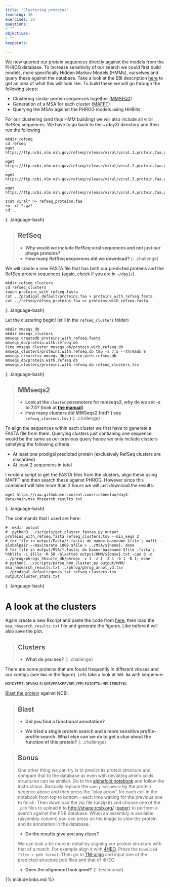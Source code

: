 ```yaml
---
title: "Clustering proteins"
teaching: 30
exercises: 30
questions:
- ""
objectives:
- ""
keypoints:

---
```


We now queried our protein sequences directly against the models from the PHROG database. To increase sensitivity of our search we could first build models, more specifically Hidden Markov Models (HMMs), ourselves and query these against the database. Take a look at the EBI description [here](https://www.ebi.ac.uk/training/online/courses/pfam-creating-protein-families/what-are-profile-hidden-markov-models-hmms/) to get an idea of what this will look like. To build these we will go through the following steps:


*   Clustering similar protein sequences together ([MMSEQ2](https://github.com/soedinglab/MMseqs2))
*   Generation of a MSA for each cluster ([MAFFT](https://github.com/GSLBiotech/mafft))
* Querying the MSAs against the PHROG models using HHBlits

For our clustering (and thus HMM building) we will also include all viral RefSeq sequences. We have to go back to the ~/day3/ directory and then run the following

~~~
mkdir refseq
cd refseq
wget https://ftp.ncbi.nlm.nih.gov/refseq/release/viral/viral.1.protein.faa.gz .
wget https://ftp.ncbi.nlm.nih.gov/refseq/release/viral/viral.2.protein.faa.gz .
wget https://ftp.ncbi.nlm.nih.gov/refseq/release/viral/viral.3.protein.faa.gz .
wget https://ftp.ncbi.nlm.nih.gov/refseq/release/viral/viral.4.protein.faa.gz .
zcat viral* >> refseq_proteins.faa
rm -rf *.gz*
cd ..
~~~
{: .language-bash}

> ## RefSeq
> - __Why would we include RefSeq viral sequences and not just our phage proteins?__
> - __How many RefSeq sequences did we download?__
{: .challenge}

We will create a new FASTA file that has both our predicted proteins and the RefSeq protein sequences (again, check if you are in `~/day3/`).

~~~
mkdir refseq_clusters
cd refseq_clusters
touch proteins_with_refseq.fasta
cat ../prodigal_default/proteins.faa > proteins_with_refseq.fasta
cat ../refseq/refseq_proteins.faa >> proteins_with_refseq.fasta
~~~
{: .language-bash}

Let the clustering begin! (still in the `refseq_clusters` folder)

~~~
mkdir mmseqs_db
mkdir mmseqs_clusters
mmseqs createdb proteins_with_refseq.fasta mmseqs_db/protein.with.refseq.db
time mmseqs cluster mmseqs_db/protein.with.refseq.db mmseqs_clusters/proteins.with.refseq.db tmp -s 7.5 --threads 8
mmseqs createtsv mmseqs_db/protein.with.refseq.db mmseqs_db/protein.with.refseq.db mmseqs_clusters/proteins.with.refseq.db refseq_clusters.tsv
~~~
{: .language-bash}


> ## MMseqs2
> - __Look at the `cluster` parameters for mmseqs2, why do we set -s to 7.5? (look at [the manual](https://github.com/soedinglab/MMseqs2/wiki))__
> - __How many clusters did MMSeqs2 find? ( see `refseq_clusters.tsv` )__
{: .challenge}

To align the sequences within each cluster we first have to generate a FASTA file from them. Querying clusters just contianing one sequence would be the same as our previous query hence we only include clusters satisfying the following criteria:

*   At least one prodigal predicted protein (exclusively RefSeq clusters are discarded)
*   At least 2 sequences in total

I wrote a script to get the FASTA files from the clusters, align these using MAFFT and then search these against PHROG. However since this combined will take more than 2 hours we will just download the results:

~~~
wget https://raw.githubusercontent.com/rickbeeloo/day3-data/main/msa_hhsearch_results.txt
~~~
{: .language-bash}

The commands that I used are here:

~~~
#  mkdir output
#  python3 ../scripts/get_cluster_fastas.py output proteins_with_refseq.fasta refseq_clusters.tsv --min_seqs 2
# for file in output/Fasta/*.fasta; do name=`basename $file`; mafft --globalpair --maxiterate 1000 $file > ../MSA/${name}; done
# for file in output/MSA/*.fasta; do base=`basename $file .fasta`; hhblits -i $file -M 50 -blasttab output/HMM/${base}.txt -cpu 8 -d ../phrog/phrogs_hhsuite_db/phrogs -v 1 -z 1 -Z 1 -b 1 -B 1; done
# python3 ../scripts/parse_hmm_cluster.py output/HMM/ msa_hhsearch_results.txt ../phrog/phrog_annot_v3.tsv ../prodigal_default/genes.txt refseq_clusters.tsv output/cluster_stats.txt
~~~
{: .language-bash}

# A look at the clusters

Again create a new Rscript and paste the code from [here](https://github.com/rickbeeloo/day3-data/blob/main/msa_cluster_plot.R), then load the `msa_hhsearch_results.txt` file and generate the figures. Like before it will also save the plot.

> ## Clusters
> - __What do you see?__
{: .challenge}

There are some proteins that are found frequently in different viruses and our contigs (see `NA`s in the figure). Lets take a look at `386 NA` with sequence:

`MGYDYEMILDEVDKLSLQGRVEEAKEFVRELVPPLFAIDFTNLMELIERNTYKL`

[Blast the protein](https://blast.ncbi.nlm.nih.gov/Blast.cgi?PROGRAM=blastp&PAGE_TYPE=BlastSearch&LINK_LOC=blasthome) against NCBI.

> ## Blast
> - __Did you find a functional annotation?__
>
> - __We tried a single protein search and a more sensitive profile-profile search. What else can we do to get a clue about the function of this protein?__
{: .challenge}

> ## Bonus
> One other thing we can try is to predict its protein structure and compare that to the database as even with deviating amino acids structures can be similair. Go to the [alphafold notebook](https://colab.research.google.com/github/sokrypton/ColabFold/blob/main/AlphaFold2.ipynb) and follow the instructions. Basically replace the `query sequence` by the protein seqence above and then press the "play arrow" for each cell in the notebook from top to bottom - each time waiting for the previous one to finish. Then download the zip file (unzip it) and choose one of the `.pdb` files to upload it to http://shape.rcsb.org/ ([paper](https://journals.plos.org/ploscompbiol/article?id=10.1371/journal.pcbi.1007970)) to perform a search against the PDB database. When an assembly is availalbe (assembly column) you can press on the image to view the protein and its annotation in the database.
>
> - __Do the results give you any clues?__
>
>We can look a bit more in detail by aligning our protein structure with that of a match. For example align it with [4HEO](https://www.rcsb.org/3d-view/4HEO/1). Press the `Download files > pdb format`. Then go to [TM-align](https://zhanggroup.org/TM-align/) and input one of the predicted structure pdb files and that of 4HEO.
>
> - __Does the alignment look good?__
{: .testimonial}



{% include links.md %}
